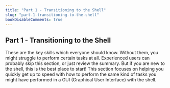 ```yaml
---
title: "Part 1 - Transitioning to the Shell"
slug: "part-1-transitioning-to-the-shell"
bookDisableComments: true
---
```


## Part 1 - Transitioning to the Shell

These are the key skills which everyone should know. Without them, you might struggle to perform certain tasks at all. Experienced users can probably skip this section, or just review the summary. But if you are new to the shell, this is the best place to start! This section focuses on helping you quickly get up to speed with how to perform the same kind of tasks you might have performed in a GUI (Graphical User Interface) with the shell.
